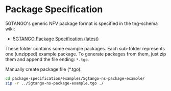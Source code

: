 # Package Specification

5GTANGO's generic NFV package format is specified in the tng-schema wiki:

* [5GTANGO Package Specification (latest)](https://github.com/sonata-nfv/tng-schema/wiki/PkgSpec_LATEST)

These folder contains some example packages. Each sub-folder represents one (unzipped) example package. To generate packages from them, just zip them and append the file ending: `*.tgo`.

Manually create package file (*.tgo):

```bash
cd package-specification/examples/5gtango-ns-package-example/
zip -r ../5gtango-ns-package-example.tgo ./
```
